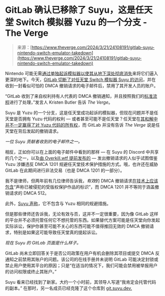 <!--yml

category: 未分类

date: 2024-05-29 12:35:20

-->

# GitLab 确认已移除了 Suyu，这是任天堂 Switch 模拟器 Yuzu 的一个分支 - The Verge

> 来源：[https://www.theverge.com/2024/3/21/24108191/gitlab-suyu-nintendo-switch-emulator-takedown](https://www.theverge.com/2024/3/21/24108191/gitlab-suyu-nintendo-switch-emulator-takedown)

Nintendo 可能无需[通过单独起诉模拟器以使其从地下深处彻底消失](/24098640/nintendo-emulator-yuzu-lawsuit-switch-aftermath)来将它们逼入更深的地下。今天，[GitLab 切断了对任天堂 Switch 模拟器 Suyu 的访问](https://gitlab.com/suyu-emu/suyu)，并在收到一封看似可怕的 DMCA 撤销请求的电子邮件后，禁用了其开发人员的账户。

“GitLab 收到了来自权利持有人代表的 DMCA 撤销通知，并且按照我们的[标准流程](https://handbook.gitlab.com/handbook/legal/dmca/)进行了处理，”发言人 Kristen Butler 告诉 *The Verge*。

Suyu 是 Yuzu 的一个分支，这是任天堂成功起诉的模拟器，但现在问题并不是任天堂是否拥有 Yuzu 代码的权利 — 或者甚至可能不是任天堂？任天堂在[其和解中并不一定赢得了对 Yuzu 代码的所有权](/2024/3/4/24090357/nintendo-yuzu-emulator-lawsuit-settlement)，而 GitLab 并没有告诉 *The Verge* 说是任天堂在背后发起的撤销请求。

*一位 Suyu 贡献者收到的电子邮件之一。*

相反，正如你可以在上面的电子邮件中看到的那样 — 在 Suyu 的 Discord 中共享的几个之一，以及[由 Overkill.wtf 提前发布的](https://overkill.wtf/suyu-emulator-removed-from-gitlab/) — 发出撤销请求的人似乎试图借鉴 Yuzu 涉嫌违反 DMCA 1201 规避任天堂技术保护措施的方式。哦，也许还在威胁 GitLab 在此期间进行非法交易（也是 DMCA 1201 的一部分）。

我不是律师，但两年前有几位律师告诉我，*有效*的 DMCA 撤销请求[在技术上应该包含](https://www.law.cornell.edu/uscode/text/17/512)“声称已被侵犯的受版权保护作品的标识”，而 DMCA 1201 并不等同于涵盖撤销请求的 DMCA 512。

此外，[Suyu 声称](https://arstechnica.com/gaming/2024/03/heres-how-the-makers-of-the-suyu-switch-emulator-plan-to-avoid-getting-sued/)，它不包含与 Yuzu 相同的规避措施。

但是那些律师还告诉我，无论有效与否，这并不一定很重要，因为像 GitLab 这样的平台并不必须托管任何它不想托管的东西。如果替代方案可能是任天堂向你发起实际诉讼，保护你甚至可能不关心的东西可能不值得推回无效的 DMCA 撤销请求，特别是如果这可能导致任天堂真的提起诉讼。

*现在 Suyu 的 GitLab 页面是什么样子。*

GitLab 尚未立即回答关于是否公司政策在用户有机会删除其项目或提交 DMCA 反通知之前禁用其账户的问题。该公司的在线手册并未说明 GitLab 可能决定封锁或禁止用户使用其平台的原因；只是“在适当的情况下，我们可能会禁用被举报用户的访问权限或终止其账户。”

Suyu 看来已经找到了新家。大约一个小时前，其领导人写道“我肯定会托管代码的副本。” 在那时，另一名成员已经克隆了这个仓库到 [git.suyu.dev.](https://git.suyu.dev/)
